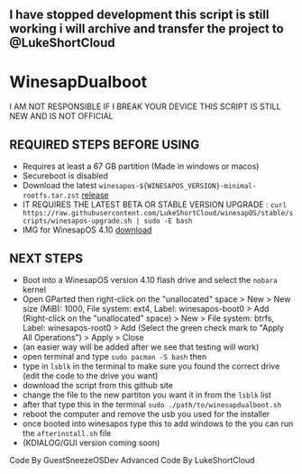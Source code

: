 ## I have stopped development this script is still working i will archive and transfer the project to @LukeShortCloud
# WinesapDualboot
I AM NOT RESPONSIBLE IF I BREAK YOUR DEVICE THIS SCRIPT IS STILL NEW AND IS NOT OFFICIAL
## REQUIRED STEPS BEFORE USING
- Requires at least a 67 GB partition (Made in windows or macos)
- Secureboot is disabled
- Download the latest `winesapos-${WINESAPOS_VERSION}-minimal-rootfs.tar.zst` [release](https://github.com/LukeShortCloud/winesapOS/releases)
- IT REQUIRES THE LATEST BETA OR STABLE VERSION UPGRADE : `curl https://raw.githubusercontent.com/LukeShortCloud/winesapOS/stable/scripts/winesapos-upgrade.sh | sudo -E bash`
- IMG for WinesapOS 4.10 [download](https://winesapos.lukeshort.cloud/repo/iso/winesapos-4.1.0/_test/)
## NEXT STEPS
- Boot into a WinesapOS version 4.10 flash drive and select the `nobara` kernel
- Open GParted then right-click on the "unallocated" space > New > New size (MiB): 1000, File system: ext4, Label: winesapos-boot0 > Add
(Right-click on the "unallocated" space) > New > File system: btrfs, Label: winesapos-root0 > Add
(Select the green check mark to "Apply All Operations") > Apply > Close
- (an easier way will be added after we see that testing will work)
- open terminal and type `sudo pacman -S bash` then
- type in `lsblk` in the terminal to make sure you found the correct drive (edit the code to the drive you want)
- download the script from this github site
- change the file to the new partiton you want it in from the `lsblk` list
- after that type this in the terminal `sudo ./path/to/winesapdualboot.sh`
- reboot the computer and remove the usb you used for the installer
- once booted into winesapos type this to add windows to the you can run the `afterinstall.sh` file
- (KDIALOG/GUI version coming soon)

Code By GuestSneezeOSDev
Advanced Code By LukeShortCloud
